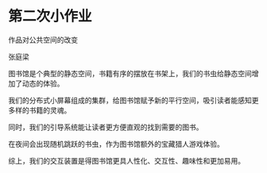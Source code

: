 # 第二次小作业

作品对公共空间的改变

张庭梁



图书馆是个典型的静态空间，书籍有序的摆放在书架上，我们的书虫给静态空间增加了动态的体验。

我们的分布式小屏幕组成的集群，给图书馆赋予新的平行空间，吸引读者能感知更多样的书籍的灵魂。

同时，我们的引导系统能让读者更方便直观的找到需要的图书。

在夜间会出现随机跳跃的书虫，作为图书馆额外的宝藏猎人游戏体验。

综上，我们的交互装置是得图书馆更具人性化、交互性、趣味性和更加易用。

